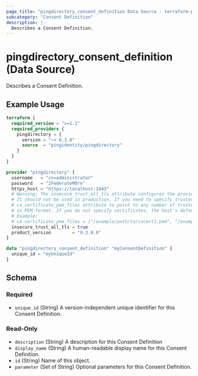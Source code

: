 ```yaml
---
page_title: "pingdirectory_consent_definition Data Source - terraform-provider-pingdirectory"
subcategory: "Consent Definition"
description: |-
  Describes a Consent Definition.
---
```


# pingdirectory_consent_definition (Data Source)

Describes a Consent Definition.

## Example Usage

```terraform
terraform {
  required_version = ">=1.1"
  required_providers {
    pingdirectory = {
      version = "~> 0.3.0"
      source  = "pingidentity/pingdirectory"
    }
  }
}

provider "pingdirectory" {
  username   = "cn=administrator"
  password   = "2FederateM0re"
  https_host = "https://localhost:1443"
  # Warning: The insecure_trust_all_tls attribute configures the provider to trust any certificate presented by the PingDirectory server.
  # It should not be used in production. If you need to specify trusted CA certificates, use the
  # ca_certificate_pem_files attribute to point to any number of trusted CA certificate files
  # in PEM format. If you do not specify certificates, the host's default root CA set will be used.
  # Example:
  # ca_certificate_pem_files = ["/example/path/to/cacert1.pem", "/example/path/to/cacert2.pem"]
  insecure_trust_all_tls = true
  product_version        = "9.3.0.0"
}

data "pingdirectory_consent_definition" "myConsentDefinition" {
  unique_id = "myUniqueId"
}
```

<!-- schema generated by tfplugindocs -->
## Schema

### Required

- `unique_id` (String) A version-independent unique identifier for this Consent Definition.

### Read-Only

- `description` (String) A description for this Consent Definition
- `display_name` (String) A human-readable display name for this Consent Definition.
- `id` (String) Name of this object.
- `parameter` (Set of String) Optional parameters for this Consent Definition.

